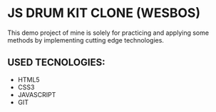 # JS DRUM KIT CLONE (WESBOS)

This demo project of mine is solely for practicing and applying some methods by implementing cutting edge technologies.

## USED TECNOLOGIES:

- HTML5
- CSS3
- JAVASCRIPT
- GIT
